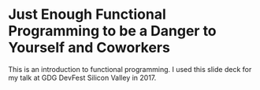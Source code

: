 # Just Enough Functional Programming to be a Danger to Yourself and Coworkers

This is an introduction to functional programming. I used this slide deck for my talk at GDG DevFest Silicon Valley in 2017.
